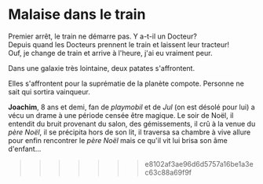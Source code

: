 # Malaise dans le train

Premier arrêt, le train ne démarre pas. Y a-t-il un Docteur?  
Depuis quand les Docteurs prennent le train et laissent leur tracteur!  
Ouf, je change de train et arrive à l'heure, j'ai eu vraiment peur.  

Dans une galaxie très lointaine, deux patates s'affrontent.

Elles s'affrontent pour la suprématie de la planète compote. Personne ne sait qui sortira vainqueur.

**Joachim**, 8 ans et demi, fan de _playmobil_ et de *Jul* (on est désolé pour lui) a vécu un drame à une période censée être magique. Le soir de Noël, il entendit du bruit provenant du salon, des gémissements, il crû à la venue du *père Noël*, il se précipita hors de son lit, il traversa sa chambre à vive allure pour enfin rencontrer le *père Noël* mais ce qu'il vit lui brisa son âme d'enfant...
>>>>>>> e8102af3ae96d6d5757a16be1a3ec63c88a69f9f
